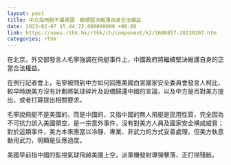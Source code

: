 ```yaml
---
layout: post
title: 中方指飛艇不屬美國　繼續堅決維護自身合法權益
date: 2023-02-07 15:44:22.000000000 +08:00
link: https://news.rthk.hk/rthk/ch/component/k2/1686857-20230207.htm
categories: rthk
---
```


在北京，外交部發言人毛寧強調在飛艇事件上，中國政府將繼續堅決維護自身的正當合法權益。

在例行記者會上，毛寧被問到中方如何回應美國白宮國家安全委員會發言人柯比，較早時說美方沒有計劃將氣球碎片及設備歸還中國的言論，以及中方是否對美方提出，或者打算提出相關要求。

毛寧說飛艇不是美國的，而是中國的，又指中國的無人飛艇是民用性質，完全因為不可抗力誤入美國領空，是一宗意外事件，沒有對美方人員及國家安全構成威脅；對於這類事件，美方本來應當以冷靜、專業、非武力的方式妥善處理，但美方執意動用武力，明顯是反應過度。

美國早前指中國的監視氣球飛越美國上空，派軍機發射導彈擊落，正打撈殘骸。
